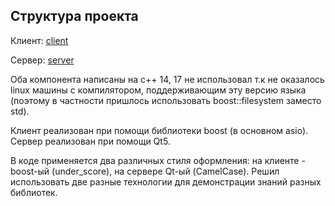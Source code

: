 ## Структура проекта

Клиент: 
[client](client/README.md)


Сервер:
[server](server/README.md)

Оба компонента написаны на с++ 14, 17 не использовал т.к не оказалось linux машины с компилятором, поддерживающим эту версию языка 
(поэтому в частности пришлось использовать boost::filesystem заместо std).

Клиент реализован при помощи библиотеки boost (в основном asio).
Сервер реализован при помощи Qt5. 

В коде применяется два различных стиля оформления: на клиенте - boost-ый (under_score), на сервере Qt-ый (CamelCase).
Решил использовать две разные технологии для демонстрации знаний разных библиотек. 
